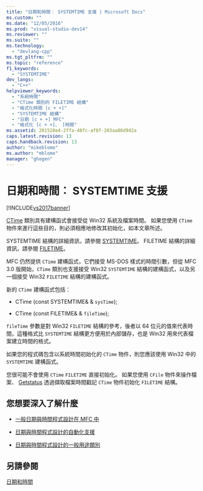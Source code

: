 ```yaml
---
title: "日期和時間︰ SYSTEMTIME 支援 | Microsoft Docs"
ms.custom: ""
ms.date: "12/05/2016"
ms.prod: "visual-studio-dev14"
ms.reviewer: ""
ms.suite: ""
ms.technology: 
  - "devlang-cpp"
ms.tgt_pltfrm: ""
ms.topic: "reference"
f1_keywords: 
  - "SYSTEMTIME"
dev_langs: 
  - "C++"
helpviewer_keywords: 
  - "系統時間"
  - "CTime 類別的 FILETIME 結構"
  - "格式化時間 [c + +]"
  - "SYSTEMTIME 結構"
  - "日期 [c + +] MFC"
  - "格式化 [c + +]、 [時間"
ms.assetid: 201528e4-2ffa-48fc-af8f-203aa86d942a
caps.latest.revision: 13
caps.handback.revision: 13
author: "mikeblome"
ms.author: "mblome"
manager: "ghogen"
---
```

# 日期和時間︰ SYSTEMTIME 支援
[!INCLUDE[vs2017banner](../assembler/inline/includes/vs2017banner.md)]

 [CTime](../atl-mfc-shared/reference/ctime-class.md) 類別具有建構函式會接受從 Win32 系統及檔案時間。 如果您使用 `CTime` 物件來進行這些目的，則必須相應地修改其初始化，如本文章所述。  
  
 SYSTEMTIME 結構的詳細資訊，請參閱 [SYSTEMTIME](../mfc/reference/systemtime-structure1.md)。 FILETIME 結構的詳細資訊，請參閱 [FILETIME](../mfc/reference/filetime-structure.md)。  
  
 MFC 仍然提供 `CTime` 建構函式，它們接受 MS-DOS 樣式的時間引數，但從 MFC 3.0 版開始，`CTime` 類別也支援接受 Win32 `SYSTEMTIME` 結構的建構函式，以及另一個接受 Win32 `FILETIME` 結構的建構函式。  
  
 新的 `CTime` 建構函式包括：  
  
-   CTime (const SYSTEMTIME&AMP; & `sysTime`);  
  
-   CTime (const FILETIME&AMP; & `fileTime`);  
  
 `fileTime` 參數是對 Win32 `FILETIME` 結構的參考，後者以 64 位元的值來代表時間，這種格式比 `SYSTEMTIME` 結構更方便用於內部儲存，也是 Win32 用來代表檔案建立時間的格式。  
  
 如果您的程式碼包含以系統時間初始化的 `CTime` 物件，則您應該使用 Win32 中的 `SYSTEMTIME` 建構函式。  
  
 您很可能不會使用 `CTime` `FILETIME` 直接初始化。 如果您使用 `CFile` 物件來操作檔案、 [Getstatus](../mfc/reference/cfile-class.md#getstatus) 透過擷取檔案時間戳記 `CTime` 物件初始化 `FILETIME` 結構。  
  
## <a name="what-do-you-want-to-know-more-about"></a>您想要深入了解什麼  
  
-   [一般日期與時間程式設計在 MFC 中](../atl-mfc-shared/date-and-time.md)  
  
-   [日期與時間程式設計的自動化支援](../atl-mfc-shared/date-and-time-automation-support.md)  
  
-   [日期與時間程式設計的一般用途類別](../atl-mfc-shared/date-and-time-general-purpose-classes.md)  
  
## <a name="see-also"></a>另請參閱  
 [日期和時間](../atl-mfc-shared/date-and-time.md)


